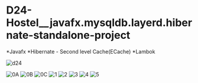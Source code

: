 # D24-Hostel__javafx.mysqldb.layerd.hibernate-standalone-project

*Javafx
*Hibernate - Second level Cache(ECache)
*Lambok

![d24](https://github.com/kaligu/D24-Hostel__javafx.mysqldb.layerd.hibernate-standalone-project/assets/101045808/08f43a98-fc5c-40cf-be66-b0d88705fd51)


![0A](https://user-images.githubusercontent.com/101045808/233757783-bd8c0633-7c5c-4f21-8ce8-d82824c434d5.jpg)
![0B](https://user-images.githubusercontent.com/101045808/233757787-c51d0822-a695-450d-a634-aeff2440f02e.jpg)
![0C](https://user-images.githubusercontent.com/101045808/233757789-5d61c3b9-586c-4eef-8c16-7623db9c13ee.jpg)
![1](https://user-images.githubusercontent.com/101045808/233757794-10262f23-2828-43f3-965c-da9c2bbe0c7e.jpg)
![2](https://user-images.githubusercontent.com/101045808/233757796-f994f0d9-e433-4740-9c1a-8b23b9b1c99b.jpg)
![3](https://user-images.githubusercontent.com/101045808/233757797-130eac62-fb08-43aa-9bca-d2cff2c48fe8.jpg)
![4](https://user-images.githubusercontent.com/101045808/233757798-fa4b22a2-1aa6-43f6-917a-8028c32223c3.jpg)
![5](https://user-images.githubusercontent.com/101045808/233757800-cc287292-9194-4dbc-84ac-8df4b7670fa0.jpg)
